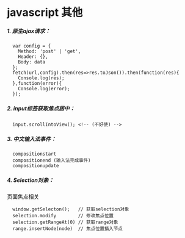 # javascript 其他

##### 1. 原生ajax请求：

```
  var config = {
    Method: 'post' | 'get',
    Header: {},
    Body: data
  };
  fetch(url,config).then(res=>res.toJson()).then(function(res){
    Console.log(res);
  },function(error){
    Console.log(error);
  });
```


##### 2. input标签获取焦点居中：

```
  input.scrollIntoView(); <!-- (不好使) -->
```

##### 3. 中文输入法事件：

```
  compositionstart
  compositionend (输入法完成事件)
  compositionupdate
```

##### 4. Selection对象：

页面焦点相关

```
  window.getSelecton();   // 获取selection对象
  selection.modify        // 修改焦点位置
  selection.getRangeAt(0) // 获取range对象
  range.insertNode(node)  // 焦点位置插入节点
```